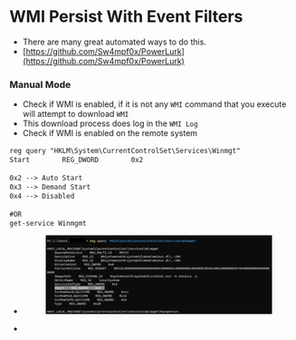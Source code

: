 # WMI Persist With Event Filters

* There are many great automated ways to do this.
* [https://github.com/Sw4mpf0x/PowerLurk](https://github.com/Sw4mpf0x/PowerLurk)

### Manual Mode&#x20;

* Check if WMI is enabled, if it is not any `WMI` command that you execute will attempt to download `WMI`
* This download process does log in the `WMI Log`
* Check if WMI is enabled on the remote system&#x20;

```
reg query "HKLM\System\CurrentControlSet\Services\Winmgt"
Start        REG_DWORD        0x2

0x2 --> Auto Start
0x3 --> Demand Start
0x4 --> Disabled

#OR
get-service Winmgmt
```

*   &#x20;

    <figure><img src="../../.gitbook/assets/image.png" alt=""><figcaption></figcaption></figure>
*
